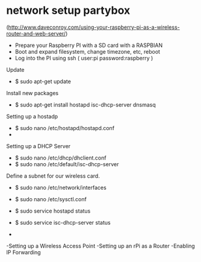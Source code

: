 network setup partybox
======================

(http://www.daveconroy.com/using-your-raspberry-pi-as-a-wireless-router-and-web-server/)

* Prepare your Raspberry PI with a SD card with a RASPBIAN
* Boot and expand filesystem, change timezone, etc, reboot
* Log into the PI using ssh ( user:pi password:raspberry )

Update
* $ sudo apt-get update

Install new packages
* $ sudo apt-get install hostapd isc-dhcp-server dnsmasq 

Setting up a hostadp 
* $ sudo nano /etc/hostapd/hostapd.conf 
* 
Setting up a DHCP Server
* $ sudo nano /etc/dhcp/dhclient.conf 
* $ sudo nano /etc/default/isc-dhcp-server

Define a subnet for our wireless card.
* $ sudo nano /etc/network/interfaces

* $ sudo nano /etc/sysctl.conf
* $ sudo service hostapd status
* $ sudo service isc-dhcp-server status
* 
-Setting up a Wireless Access Point
-Setting up an rPi as a Router
-Enabling IP Forwarding

